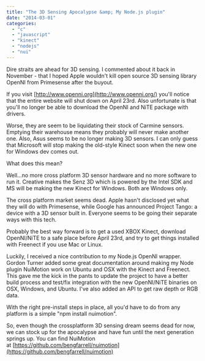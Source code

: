 ```yaml
---
title: "The 3D Sensing Apocalypse &amp; My Node.js plugin"
date: "2014-03-01"
categories: 
  - "c"
  - "javascript"
  - "kinect"
  - "nodejs"
  - "nui"
---
```


Dire straits are ahead for 3D sensing. I commented about it back in November - that I hoped Apple wouldn't kill open source 3D sensing library OpenNI from Primesense after the buyout.

If you visit [http://www.openni.org](http://www.openni.org/) you'll notice that the entire website will shut down on April 23rd. Also unfortunate is that you'll no longer be able to download the OpenNI and NiTE package with drivers.

Worse, they are seem to be liquidating their stock of Carmine sensors. Emptying their warehouse means they probably will never make another one. Also, Asus seems to be no longer making 3D sensors. I can only guess that Microsoft will stop making the old-style Kinect soon when the new one for Windows dev comes out.

What does this mean?

Well...no more cross platform 3D sensor hardware and no more software to run it. Creative makes the Senz 3D which is powered by the Intel SDK and MS will be making the new Kinect for Windows. Both are Windows only.

The cross platform market seems dead. Apple hasn't disclosed yet what they will do with Primesense, while Google has announced Project Tango: a device with a 3D sensor built in. Everyone seems to be going their separate ways with this tech.

Probably the best way forward is to get a used XBOX Kinect, download OpenNI/NiTE to a safe place before April 23rd, and try to get things installed with Freenect if you use Mac or Linux.

Luckily, I received a nice contribution to my Node.js OpenNI wrapper. Gordon Turner added some great documentation around making my Node plugin NuiMotion work on Ubuntu and OSX with the Kinect and Freenect. This gave me the kick in the pants to update the project to have a better build process and test/fix integration with the new OpenNI/NiTE binaries on OSX, Windows, and Ubuntu. I've also added an API to get raw depth or RGB data.

With the right pre-install steps in place, all you'd have to do from any platform is a simple "npm install nuimotion".

So, even though the crossplatform 3D sensing dream seems dead for now, we can stock up for the apocalypse and have fun until the next generation springs up. You can find NuiMotion at [https://github.com/bengfarrell/nuimotion](https://github.com/bengfarrell/nuimotion)
